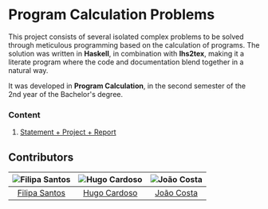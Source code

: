 # Program Calculation Problems

This project consists of several isolated complex problems to be solved through meticulous programming based on the calculation of programs.
The solution was written in **Haskell**, in combination with **lhs2tex**, making it a literate program where the code and documentation blend together in a natural way.

It was developed in **Program Calculation**, in the second semester of the 2nd year of the Bachelor's degree.

### Content

1. [Statement + Project + Report](project/cp1819t.pdf)

## Contributors

![Filipa Santos][filipa-pic] | ![Hugo Cardoso][hugo-pic] | ![João Costa][cunha-pic]
:---: | :---: | :---:
[Filipa Santos][filipa] | [Hugo Cardoso][hugo] | [João Costa][cunha]

[filipa]: https://github.com/fliper6
[filipa-pic]: https://github.com/fliper6.png?size=120
[hugo]: https://github.com/Abjiri
[hugo-pic]: https://github.com/Abjiri.png?size=120
[cunha]: https://github.com/Jcc20
[cunha-pic]: https://github.com/Jcc20.png?size=120
